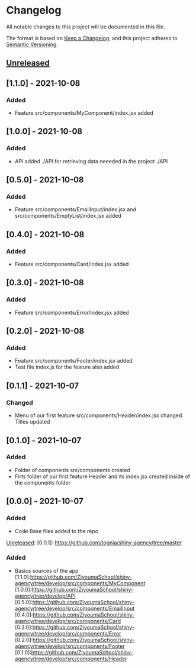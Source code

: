 # Changelog
All notable changes to this project will be documented in this file.

The format is based on [Keep a Changelog](https://keepachangelog.com/en/1.0.0/),
and this project adheres to [Semantic Versioning](https://semver.org/spec/v2.0.0.html).

## [Unreleased]

[Unreleased]: https://github.com/tognia/shiny-agency/tree/master

## [1.1.0] - 2021-10-08
### Added
- Feature src/components/MyComponent/index.jsx added

## [1.0.0] - 2021-10-08
### Added
- API added ./API for retrieving data neeeded in the project ./API

## [0.5.0] - 2021-10-08
### Added
- Feature src/components/EmailInput/index.jsx and src/components/EmptyList/index.jsx  added

## [0.4.0] - 2021-10-08
### Added
- Feature src/components/Card/index.jsx added

## [0.3.0] - 2021-10-08
### Added
- Feature src/components/Error/index.jsx added

## [0.2.0] - 2021-10-08
### Added
- Feature src/components/Footer/index.jsx added
- Test file index.js for the feature also added

## [0.1.1] - 2021-10-07
### Changed
- Menu of our first feature src/components/Header/index.jsx changed. Titles updated


## [0.1.0] - 2021-10-07
### Added
- Folder of components src/components created
- Firts folder of our first feature Header and its index.jsx created inside of the components folder

## [0.0.0] - 2021-10-07
### Added
- Code Base files added to the repo


[Unreleased]: 
[0.0.1]: https://github.com/tognia/shiny-agency/tree/master
### Added
- Basics sources of the app 
[1.1.0]:https://github.com/ZiyoumaSchool/shiny-agency/tree/develop/src/components/MyComponent     
[1.0.0]:https://github.com/ZiyoumaSchool/shiny-agency/tree/develop/API    
[0.5.0]:https://github.com/ZiyoumaSchool/shiny-agency/tree/develop/src/components/EmailInput    
[0.4.0]:https://github.com/ZiyoumaSchool/shiny-agency/tree/develop/src/components/Card   
[0.3.0]:https://github.com/ZiyoumaSchool/shiny-agency/tree/develop/src/components/Error    
[0.2.0]:https://github.com/ZiyoumaSchool/shiny-agency/tree/develop/src/components/Footer   
[0.1.0]:https://github.com/ZiyoumaSchool/shiny-agency/tree/develop/src/components/Header   